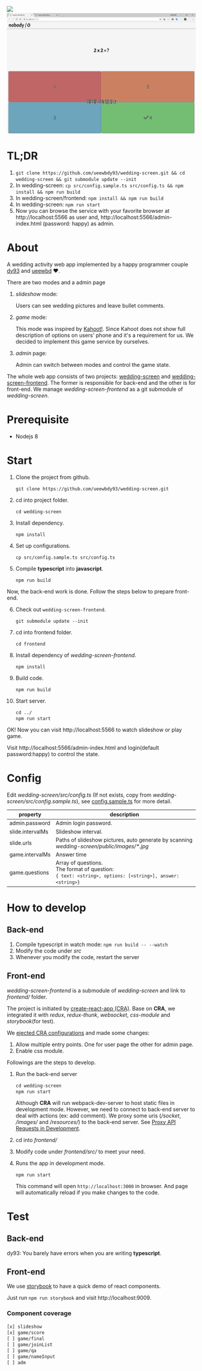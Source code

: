 ![](sample1.png)
![](sample2.png)

# TL;DR

1. `git clone https://github.com/ueewbdy93/wedding-screen.git && cd wedding-screen && git submodule update --init`
2. In wedding-screen: `cp src/config.sample.ts src/config.ts && npm install && npm run build`
3. In wedding-screen/frontend: `npm install && npm run build`
4. In wedding-screen: `npm run start`
5. Now you can browse the service with your favorite browser at http://localhost:5566 as user and, http://localhost:5566/admin-index.html (password: happy) as admin.

# About

A wedding activity web app implemented by a happy programmer couple [dy93](https://github.com/dy93) and [ueewbd](https://github.com/ueewbd) ❤️.

There are two modes and a admin page

1. _slideshow_ mode:

    Users can see wedding pictures and leave bullet comments.
2. _game_ mode:

    This mode was inspired by [Kahoot!](https://kahoot.com/welcomeback/). Since Kahoot does not show full description of options on users' phone and it's a requirement for us. We decided to implement this game service by ourselves.
3. _admin_ page:

    Admin can switch between modes and control the game state.

The whole web app consists of two projects: [wedding-screen](https://github.com/ueewbdy93/wedding-screen) and [wedding-screen-frontend](https://github.com/ueewbdy93/wedding-screen-frontend).
The former is responsible for back-end and the other is for front-end.
We manage *wedding-screen-frontend* as a git submodule of *wedding-screen*.

# Prerequisite

- Nodejs 8

# Start

1. Clone the project from github.

    ```
    git clone https://github.com/ueewbdy93/wedding-screen.git
    ```

2. cd into project folder.

    ```
    cd wedding-screen
    ```

3. Install dependency.

    ```
    npm install
    ```

4. Set up configurations.

    ```
    cp src/config.sample.ts src/config.ts
    ```

5. Compile **typescript** into **javascript**.

    ```
    npm run build
    ```

Now, the back-end work is done.
Follow the steps below to prepare front-end.

6. Check out `wedding-screen-frontend`.

    ```
    git submodule update --init
    ```

7. cd into frontend folder.

    ```
    cd frontend
    ```

8. Install dependency of *wedding-screen-frontend*.

    ```
    npm install
    ```

9. Build code.

    ```
    npm run build
    ```

10. Start server.

    ```
    cd ../
    npm run start
    ```

OK! Now you can visit http://localhost:5566 to watch slideshow or play game.

Visit http://localhost:5566/admin-index.html and login(default password:happy) to control the state.

# Config

Edit *wedding-screen/src/config.ts*
(If not exists, copy from *wedding-screen/src/config.sample.ts*),
see [config.sample.ts](src/config.sample.ts) for more detail.

| property  | description  |
|---|---|
| admin.password | Admin login password. |
| slide.intervalMs | Slideshow interval.  |
| slide.urls | Paths of slideshow pictures, auto generate by scanning *wedding-screen/public/images/\*.jpg* |
| game.intervalMs | Answer time |
| game.questions | Array of questions.<br/> The format of question:<br/> `{ text: <string>, options: [<string>], answer: <string>}` |

# How to develop

## Back-end

1. Compile typescript in watch mode: `npm run build -- --watch`
2. Modify the code under *src*
3. Whenever you modify the code, restart the server

## Front-end

*wedding-screen-frontend* is a submodule of *wedding-screen* and link to *frontend/* folder.

The project is initiated by [create-react-app (CRA)](https://github.com/facebook/create-react-app).
Base on **CRA**, we integrated it with *redux*, *redux-thunk*, *websocket*, *css-module* and *storybook*(for test).

We [ejected CRA configurations](https://github.com/facebook/create-react-app/blob/master/packages/react-scripts/template/README.md#npm-run-eject) and made some changes:
1. Allow multiple entry points. One for user page the other for admin page.
2. Enable css module.

Followings are the steps to develop.

1. Run the back-end server
    ```
    cd wedding-screen
    npm run start
    ```
    Although **CRA** will run webpack-dev-server to host static files in development mode. However, we need to connect to back-end server to deal with actions (ex: add comment). 
    We proxy some uris (*/socket*, */images/* and */resources/*) to the back-end server.
    See [Proxy API Requests in Development](https://github.com/facebook/create-react-app/blob/master/packages/react-scripts/template/README.md#proxying-api-requests-in-development).
2. cd into *frontend/*
3. Modify code under *frontend/src/* to meet your need.
4. Runs the app in development mode.

    ```
    npm run start
    ```
    This command will open `http://localhost:3000` in browser.
    And page will automatically reload if you make changes to the code.

# Test

## Back-end

dy93: You barely have errors when you are writing **typescript**.

## Front-end

We use [storybook](https://storybook.js.org/basics/guide-react/) to have a quick demo of react components.

Just run `npm run storybook` and visit http://localhost:9009.

### Component coverage

```
[x] slideshow
[x] game/score
[ ] game/final
[ ] game/joinList
[ ] game/qa
[ ] game/nameInput
[ ] adm
```
